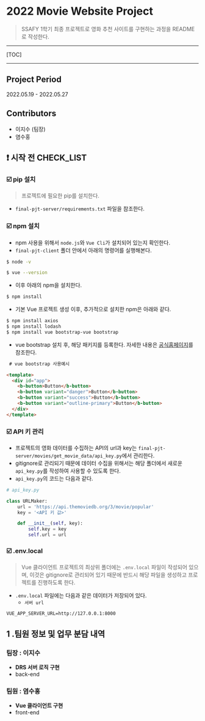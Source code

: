 # 2022 Movie Website Project

> SSAFY 1학기 최종 프로젝트로 영화 추천 사이트를 구현하는 과정을 README로 작성한다.

---

[TOC]

---

## Project Period
2022.05.19 - 2022.05.27

## Contributors
- 이지수 (팀장)
- 염수홍

## :exclamation: 시작 전 CHECK_LIST

### :ballot_box_with_check: pip 설치

> 프로젝트에 필요한 pip를 설치한다. 

- `final-pjt-server/requirements.txt` 파일을 참조한다.

### :ballot_box_with_check: npm 설치

- npm 사용을 위해서 `node.js`와 `Vue Cli`가 설치되어 있는지 확인한다.
- `final-pjt-client` 폴더 안에서 아래의 명령어를 실행해본다.

```bash
$ node -v
```

```bash
$ vue --version
```

- 이후 아래의 npm을 설치한다.

```bash
$ npm install
```

- 기본 Vue 프로젝트 생성 이후, 추가적으로 설치한 npm은 아래와 같다.

```bash
$ npm install axios
$ npm install lodash
$ npm install vue bootstrap-vue bootstrap
```

- vue bootstrap 설치 후, 해당 패키지를 등록한다. 자세한 내용은 [공식홈페이지](https://bootstrap-vue.org/docs)를 참조한다.

```markdown
 # vue bootstrap 사용예시

<template>
  <div id="app">
    <b-button>Button</b-button>
    <b-button variant="danger">Button</b-button>
    <b-button variant="success">Button</b-button>
    <b-button variant="outline-primary">Button</b-button>
  </div>
</template>
```

### :ballot_box_with_check: API 키 관리

- 프로젝트의 영화 데이터를 수집하는 API의 url과 key는 `final-pjt-server/movies/get_movie_data/api_key.py`에서 관리한다.
- gitignore로 관리되기 때문에 데이터 수집을 위해서는 해당 폴더에서 새로운 `api_key.py`를 작성하여 사용할 수 있도록 한다.
- `api_key.py`의 코드는 다음과 같다.

```python
# api_key.py

class URLMaker:
    url = 'https://api.themoviedb.org/3/movie/popular'
    key = '<API 키 값>'

    def __init__(self, key):
        self.key = key
        self.url = url
```

### :ballot_box_with_check: .env.local

> Vue 클라이언트 프로젝트의 최상위 폴더에는 `.env.local` 파일이 작성되어 있으며, 이것은 gitignore로 관리되어 있기 때문에 반드시 해당 파일을 생성하고 프로젝트를 진행하도록 한다.

- `.env.local` 파일에는 다음과 같은 데이터가 저장되어 있다.
  - `서버 url`

```
VUE_APP_SERVER_URL=http://127.0.0.1:8000
```



## 1 .팀원 정보 및 업무 분담 내역

### 팀장 : 이지수

- **DRS 서버 로직 구현**
- back-end


### 팀원 : 염수홍

- **Vue 클라이언트 구현**
- front-end